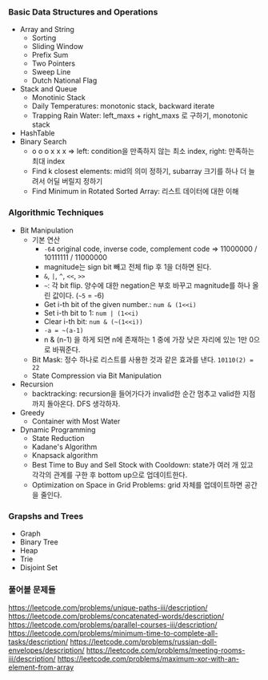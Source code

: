 
### Basic Data Structures and Operations

- Array and String
  - Sorting
  - Sliding Window
  - Prefix Sum
  - Two Pointers
  - Sweep Line
  - Dutch National Flag
- Stack and Queue
  - Monotinic Stack
  - Daily Temperatures: monotonic stack, backward iterate
  - Trapping Rain Water: left_maxs + right_maxs 로 구하기, monotonic stack
- HashTable
- Binary Search
  - o o o x x x => left: condition을 만족하지 않는 최소 index, right: 만족하는 최대 index
  - Find k closest elements: mid의 의미 정하기, subarray 크기를 하나 더 늘려서 어딜 버릴지 정하기
  - Find Minimum in Rotated Sorted Array: 리스트 데이터에 대한 이해


### Algorithmic Techniques

- Bit Manipulation
  - 기본 연산
    - `-64` original code, inverse code, complement code => 11000000 / 10111111 / 11000000
    - magnitude는 sign bit 빼고 전체 flip 후 1을 더하면 된다.
    - `&`, `|`, `^`, `<<`, `>>`
    - `~`: 각 bit flip. 양수에 대한 negation은 부호 바꾸고 magnitude를 하나 올린 값이다. (`~5` = -6)
    - Get i-th bit of the given number.: `num & (1<<i)`
    - Set i-th bit to 1: `num | (1<<i)`
    - Clear i-th bit: `num & (~(1<<i))`
    - `-a = ~(a-1)`
    - n & (n-1) 을 하게 되면 n에 존재하는 1 중에 가장 낮은 자리에 있는 1만 0으로 바꿔준다.
  - Bit Mask: 정수 하나로 리스트를 사용한 것과 같은 효과를 낸다. `10110(2) = 22`
  - State Compression via Bit Manipulation
- Recursion
  - backtracking: recursion을 들어가다가 invalid한 순간 멈추고 valid한 지점까지 돌아온다. DFS 생각하자.
- Greedy
  - Container with Most Water
- Dynamic Programming
  - State Reduction
  - Kadane's Algorithm
  - Knapsack algorithm
  - Best Time to Buy and Sell Stock with Cooldown: state가 여러 개 있고 각각의 관계를 구한 후 bottom up으로 업데이트한다.
  - Optimization on Space in Grid Problems: grid 자체를 업데이트하면 공간을 줄인다.


### Grapshs and Trees

- Graph
- Binary Tree
- Heap
- Trie
- Disjoint Set



### 풀어볼 문제들

https://leetcode.com/problems/unique-paths-iii/description/
https://leetcode.com/problems/concatenated-words/description/
https://leetcode.com/problems/parallel-courses-iii/description/
https://leetcode.com/problems/minimum-time-to-complete-all-tasks/description/
https://leetcode.com/problems/russian-doll-envelopes/description/
https://leetcode.com/problems/meeting-rooms-iii/description/
https://leetcode.com/problems/maximum-xor-with-an-element-from-array